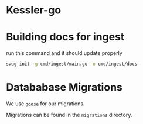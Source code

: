 # Kessler-go


# Building docs for ingest 

run this command and it should update properly 

```bash
swag init -g cmd/ingest/main.go -o cmd/ingest/docs
```

# Datababase Migrations

We use [`goose`](https://pressly.github.io/goose) for our migrations.

Migrations can be found in the `migrations` directory.
